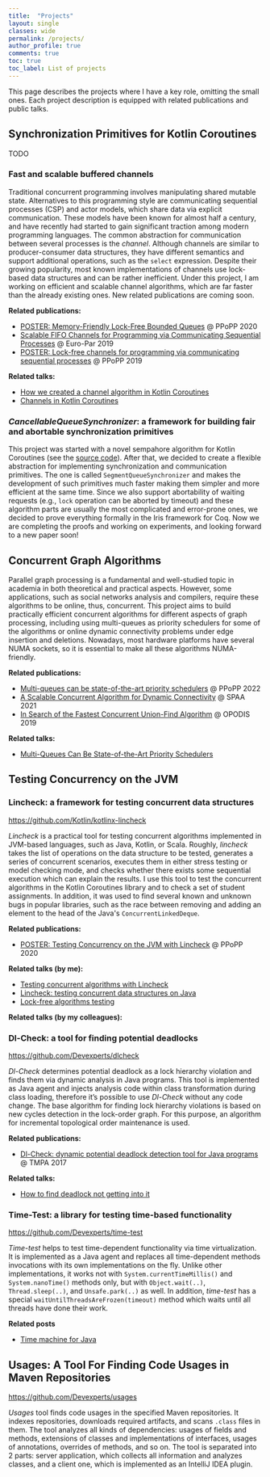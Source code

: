 ```yaml
---
title:  "Projects"
layout: single
classes: wide
permalink: /projects/
author_profile: true
comments: true
toc: true
toc_label: List of projects
---
```


This page describes the projects where I have a key role, omitting the small ones.
Each project description is equipped with related publications and public talks.

## Synchronization Primitives for Kotlin Coroutines
TODO

### Fast and scalable buffered channels
<!-- *Improving data flow processing with new buffered channels in Kotlin Coroutines* -->
Traditional concurrent programming involves manipulating shared mutable state. Alternatives to this programming style are communicating sequential processes (CSP) and actor models, which share data via explicit communication. These models have been known for almost half a century, and have recently had started to gain significant traction among modern programming languages. The common abstraction for communication between several processes is the *channel*. Although channels are similar to producer-consumer data structures, they have different semantics and support additional operations, such as the `select` expression. Despite their growing popularity, most known implementations of channels use lock-based data structures and can be rather inefficient. Under this project, I am working on efficient and scalable channel algorithms, which are far faster than the already existing ones. New related publications are coming soon.

**Related publications:**
* [POSTER: Memory-Friendly Lock-Free Bounded Queues](/publications/#ppopp20-bounded-queues) @ PPoPP 2020
* [Scalable FIFO Channels for Programming via Communicating Sequential Processes](/publications/#europar19-channels) @ Euro-Par 2019
* [POSTER: Lock-free channels for programming via communicating sequential processes](/publications/#ppopp19-channels) @ PPoPP 2019

**Related talks:**
* [How we created a channel algorithm in Kotlin Coroutines](/talks/#channels-jpoint-2019)
* [Channels in Kotlin Coroutines](/talks/#channels-joker-2018)

### *CancellableQueueSynchronizer*: a framework for building fair and abortable synchronization primitives
This project was started with a novel sempahore algorithm for Kotlin Coroutines (see the [source code](https://github.com/Kotlin/kotlinx.coroutines/blob/master/kotlinx-coroutines-core/common/src/sync/Semaphore.kt)). After that, we decided to create a flexible abstraction for implementing synchronization and communication primitives. The one is called `SegmentQueueSynchronizer` and makes the development of such primitives much faster making them simpler and more efficient at the same time. Since we also support abortability of waiting requests (e.g., `lock` operation can be aborted by timeout) and these algorithm parts are usually the most complicated and error-prone ones, we decided to prove everything formally in the Iris framework for Coq. Now we are completing the proofs and working on experiments, and looking forward to a new paper soon!

## Concurrent Graph Algorithms
Parallel graph processing is a fundamental and well-studied topic in academia in both theoretical and practical aspects. However, some applications, such as social networks analysis and compilers, require these algorithms to be online, thus, concurrent. This project aims to build practically efficient concurrent algorithms for different aspects of graph processing, including using multi-queues as priority schedulers for some of the algorithms or online dynamic connectivity problems under edge insertion and deletions. Nowadays, most hardware platforms have several NUMA sockets, so it is essential to make all these algorithms NUMA-friendly.

**Related publications:**
* [Multi-queues can be state-of-the-art priority schedulers](/publications/#ppopp22-smq) @ PPoPP 2022
* [A Scalable Concurrent Algorithm for Dynamic Connectivity](/publications/#spaa21-dynamic-connectivity) @ SPAA 2021
* [In Search of the Fastest Concurrent Union-Find Algorithm](/publications/#opodis19-union-find) @ OPODIS 2019

**Related talks:**
* [Multi-Queues Can Be State-of-the-Art Priority Schedulers](/talks/#ppopp-smq)


## Testing Concurrency on the JVM

### Lincheck: a framework for testing concurrent data structures
<https://github.com/Kotlin/kotlinx-lincheck>

*Lincheck* is a practical tool for testing concurrent algorithms implemented in JVM-based languages, such as Java, Kotlin, or Scala. Roughly, *lincheck* takes the list of operations on the  data structure to be tested, generates a series of concurrent scenarios, executes them in either stress testing or model checking mode, and checks whether there exists some sequential execution which can explain the results.
I use this tool to test the concurrent algorithms in the Kotlin Coroutines library and to check a set of student assignments.
In addition, it was used to find several known and unknown bugs in popular libraries, such as the race between removing and adding an element to the head of the Java's `ConcurrentLinkedDeque`.

**Related publications:**
* [POSTER: Testing Concurrency on the JVM with Lincheck](/publications/#ppopp20-lincheck) @ PPoPP 2020

**Related talks (by me):**
* [Testing concurrent algorithms with Lincheck](/talks/#lincheck-joker-2019)
* [Lincheck: testing concurrent data structures on Java](#lincheck-hydra-2019)
* [Lock-free algorithms testing](/talks/#lock_free_algorithms_testing)

**Related talks (by my colleagues):**


### Dl-Check: a tool for finding potential deadlocks<a id="dl-check"/>
<https://github.com/Devexperts/dlcheck>

*Dl-Check* determines potential deadlock as a lock hierarchy violation and finds them via dynamic analysis in Java programs. This tool is implemented as Java agent and injects analysis code within class transformation during class loading, therefore it’s possible to use *Dl-Check* without any code change. The base algorithm for finding lock hierarchy violations is based on new cycles detection in the lock-order graph. For this purpose, an algorithm for incremental topological order maintenance is used.

**Related publications:**
* [Dl-Check: dynamic potential deadlock detection tool for Java programs](/publications/#dl_check_17) @ TMPA 2017

**Related talks:**
* [How to find deadlock not getting into it](/talks/#dl_check)

### Time-Test: a library for testing time-based functionality<a id="time-test"/>
<https://github.com/Devexperts/time-test>

*Time-test* helps to test time-dependent functionality via time virtualization. It is implemented as a Java agent and replaces all time-dependent methods invocations with its own implementations on the fly. Unlike other implementations, it works not with `System.currentTimeMillis()` and `System.nanoTime()` methods only, but with `Object.wait(..)`, `Thread.sleep(..)`, and `Unsafe.park(..)` as well. In addition, *time-test* has a special `waitUntilThreadsAreFrozen(timeout)` method which waits until all threads have done their work.

**Related posts**
* [Time machine for Java](http://nkoval.info/blog/time-machine-for-java)

## Usages: A Tool For Finding Code Usages in Maven Repositories <a id="usages"/>
<https://github.com/Devexperts/usages>

*Usages* tool finds code usages in the specified Maven repositories. It indexes repositories, downloads required artifacts, and scans `.class` files in them. The tool analyzes all kinds of dependencies: usages of fields and methods, extensions of classes and implementations of interfaces, usages of annotations, overrides of methods, and so on. The tool is separated into 2 parts: server application, which collects all information and analyzes classes, and a client one, which is implemented as an IntelliJ IDEA plugin.

<!-- ## JAgent  <a id="jagent"/>
*Framework for simplifying java agents development*\\
<https://github.com/Devexperts/jagent> -->
